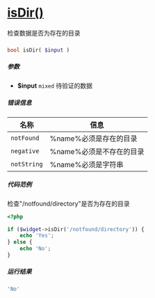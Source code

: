 [isDir()](http://twinh.github.io/widget/api/isDir)
==================================================

检查数据是否为存在的目录

### 
```php
bool isDir( $input )
```

##### 参数
* **$input** `mixed` 待验证的数据


##### 错误信息
| **名称**              | **信息**                                                       | 
|-----------------------|----------------------------------------------------------------|
| `notFound`            | %name%必须是存在的目录                                         |
| `negative`            | %name%必须是不存在的目录                                       |
| `notString`           | %name%必须是字符串                                             |


##### 代码范例
检查"/notfound/directory"是否为存在的目录
```php
<?php

if ($widget->isDir('/notfound/directory')) {
    echo 'Yes';
} else {
    echo 'No';
}
```
##### 运行结果
```php
'No'
```
